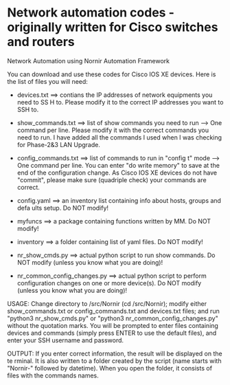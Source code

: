 # Network automation codes - originally written for Cisco switches and routers
Network Automation using Nornir Automation Framework


You can download and use these codes for Cisco IOS XE devices. Here is the list of files you will need:

- devices.txt ==> contians the IP addresses of network equipments you need to SS
H to. Please modify it to the correct IP addresses you want to SSH to.

- show\_commands.txt ==> list of show commands you need to run --> One command per line. Please modify it with the correct commands you need to run. I have added all the commands I used when I was checking for Phase-2&3 LAN Upgrade.

- config\_commands.txt ==> list of commands to run in "config t" mode --> One command per line. You can enter "do write memory" to save at the end of the configuration change. As Cisco IOS XE devices do not have "commit", please make sure (quadriple check) your commands are correct.

- config.yaml ==> an inventory list containing info about hosts, groups and defa
ults setup. Do NOT modify!

- myfuncs ==> a package containing functions written by MM. Do NOT modify!

- inventory ==> a folder containing list of yaml files. Do NOT modify!

- nr\_show\_cmds.py ==> actual python script to run show commands. Do NOT modify (unless you know what you are doing)!

- nr\_common\_config\_changes.py ==> actual python script to perform configuration changes on one or more device(s). Do NOT modify (unless you know what you are doing)!

USAGE: Change directory to /src/Nornir (cd /src/Nornir); modify either show\_commands.txt or config\_commands.txt and devices.txt files; and run "python3 nr\_show\_cmds.py" or "python3 nr\_common\_config\_changes.py" without the quotation marks. You will be prompted to enter files containing devices and commands (simply press ENTER to use the default files), and enter your SSH username and password.


OUTPUT: If you enter correct information, the result will be displayed on the te
rminal. It is also written to a folder created by the script (name starts with "Nornir-" followed by datetime). When you open the folder, it consists of files
with the commands names.
